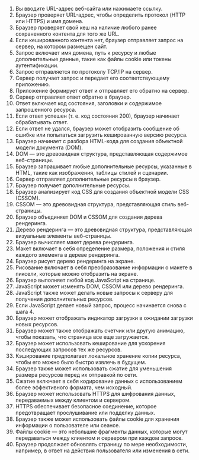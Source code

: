 1. Вы вводите URL-адрес веб-сайта или нажимаете ссылку.
2. Браузер проверяет URL-адрес, чтобы определить протокол (HTTP или HTTPS) и имя домена.
3. Браузер проверяет свой кеш на наличие любого ранее сохраненного контента для того же URL.
4. Если кешированного контента нет, браузер отправляет запрос на сервер, на котором размещен сайт.
5. Запрос включает имя домена, путь к ресурсу и любые дополнительные данные, такие как файлы cookie или токены аутентификации.
6. Запрос отправляется по протоколу TCP/IP на сервер.
7. Сервер получает запрос и передает его соответствующему приложению.
8. Приложение формирует ответ и отправляет его обратно на сервер.
9. Сервер отправляет ответ обратно в браузер.
10. Ответ включает код состояния, заголовки и содержимое запрошенного ресурса.
11. Если ответ успешен (т. е. код состояния 200), браузер начинает обрабатывать ответ.
12. Если ответ не удался, браузер может отобразить сообщение об ошибке или попытаться загрузить кешированную версию ресурса.
13. Браузер начинает с разбора HTML-кода для создания объектной модели документа (DOM).
14. DOM — это древовидная структура, представляющая содержимое веб-страницы.
15. Браузер запрашивает любые дополнительные ресурсы, указанные в HTML, такие как изображения, таблицы стилей и сценарии.
16. Сервер отправляет дополнительные ресурсы в браузер.
17. Браузер получает дополнительные ресурсы.
18. Браузер анализирует код CSS для создания объектной модели CSS (CSSOM).
19. CSSOM — это древовидная структура, представляющая стиль веб-страницы.
20. Браузер объединяет DOM и CSSOM для создания дерева рендеринга.
21. Дерево рендеринга — это древовидная структура, представляющая визуальные элементы веб-страницы.
22. Браузер вычисляет макет дерева рендеринга.
23. Макет включает в себя определение размера, положения и стиля каждого элемента в дереве рендеринга.
24. Браузер рисует дерево рендеринга на экране.
25. Рисование включает в себя преобразование информации о макете в пиксели, которые можно отобразить на экране.
26. Браузер выполняет любой код JavaScript на странице.
27. JavaScript может изменять DOM, CSSOM или дерево рендеринга.
28. JavaScript также может делать новые запросы к серверу для получения дополнительных ресурсов.
29. Если JavaScript делает новый запрос, процесс начинается снова с шага 4.
30. Браузер может отображать индикатор загрузки в ожидании загрузки новых ресурсов.
31. Браузер может также отображать счетчик или другую анимацию, чтобы показать, что страница все еще загружается.
32. Браузер может использовать кеширование для ускорения последующих запросов тех же ресурсов.
33. Кэширование предполагает локальное хранение копии ресурса, чтобы его можно было быстро извлечь в будущем.
34. Браузер также может использовать сжатие для уменьшения размера ресурсов перед их отправкой по сети.
35. Сжатие включает в себя кодирование данных с использованием более эффективного формата, чем исходный.
36. Браузер может использовать HTTPS для шифрования данных, передаваемых между клиентом и сервером.
37. HTTPS обеспечивает безопасное соединение, которое предотвращает прослушивание или подделку данных.
38. Браузер также может использовать файлы cookie для хранения информации о пользователе или сеансе.
39. Файлы cookie — это небольшие фрагменты данных, которые могут передаваться между клиентом и сервером при каждом запросе.
40. Браузер продолжает обновлять страницу по мере необходимости, например, в ответ на действия пользователя или изменения в сети.